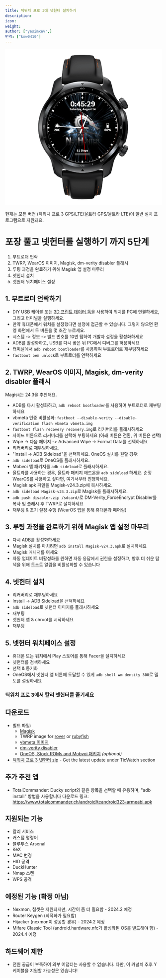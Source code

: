 ```yaml
---
title: 틱워치 프로 3에 넷헌터 설치하기
description:
icon:
weight:
author: ["yesimxev",]
번역: ["kmw0410"]
---
```


![](NetHunter-TicWatchPro3.png)

현재는 모든 버전 (틱워치 프로 3 GPS/LTE/울트라 GPS/울트라 LTE)이 일반 설치 프로그램으로 지원돼요.

# 포장 풀고 넷헌터를 실행하기 까지 5단계

1. 부트로더 언락
2. TWRP, WearOS 이미지, Magisk, dm-verity disabler 플래시
3. 루팅 과정을 완료하기 위해 Magisk 앱 설정 마무리
4. 넷헌터 설치
5. 넷헌터 워치페이스 설정

## 1. 부트로더 언락하기

- DIY USB 케이블 또는 [3D 프린트 데이터 독](https://social.thangs.com/m/59021)을 사용하여 워치를 PC에 연결하세요, 그리고 터미널을 실행하세요.
- 만약 휴대폰에서 워치를 설정했다면 설정에 접근할 수 있습니다. 그렇지 않으면 환영 화면에서 두 버튼을 몇 초간 누르세요.
- 시스템 -> 정보 -> 빌드 번호를 10번 탭하여 개발자 설정을 활성화하세요
- ADB를 활성화하고, USB를 다시 꽂은 뒤 PC에서 디버그를 허용하세요
- 터미널에서 `adb reboot bootloader`를 사용하여 부트로더로 재부팅하세요
- `fastboot oem unlock`로 부트로더를 언락하세요

## 2. TWRP, WearOS 이미지, Magisk, dm-verity disabler 플래시

Magisk는 24.3을 추천해요.

- ADB를 다시 활성화하고, `adb reboot bootloader`를 사용하여 부트로더로 재부팅하세요
- vbmeta 인증 비활성화: `fastboot --disable-verity --disable-verification flash vbmeta vbmeta.img`
- `fastboot flash recovery recovery.img`로 리커버리를 플래시하세요
- 사이드 버튼으로 리커버리를 선택해 부팅하세요 (아래 버튼은 전환, 위 버튼은 선택)
- Wipe -> 다음 페이지 -> Advanced Wipe -> Format Data를 선택하세요
- 리커버리로 재부팅하세요.
- "Install -> ADB Sideload"을 선택하세요.
OneOS 설치를 원할 경우:
- `adb sideload`로 OneOS를 플래시하세요.
- Mobvoi 앱 패키지를 `adb sideload`로 플래시하세요.
- 울트라를 사용하는 경우, 울트라 패키지 애드온을 `adb sideload` 하세요.
순정 WearOS를 사용하고 싶다면, 여기서부터 진행하세요. 
- Magisk apk 파일을 Magisk-v24.3.zip에 복사하세요.
- `adb sideload Magisk-v24.3.zip`로 Magisk를 플래시하세요.
- `adb push disabler.zip /sdcard/`로 DM-Verity_ForceEncrypt Disabler를 복사 및 플래시 후 TWRP로 설치하세요
- 재부팅 & 초기 설정 수행 (WearOS 앱을 통해 휴대폰과 페어링)

## 3. 루팅 과정을 완료하기 위해 Magisk 앱 설정 마무리

- 다시 ADB를 활성화하세요
- Magisk 설치를 마치려면 `adb install Magisk-v24.3.apk`로 설치하세요
- Magisk 매니저를 여세요
- 자동 업데이트 비활성화를 원하면 자동 응답에서 권한을 설정하고, 향후 더 쉬운 탐색을 위해 토스트 알림을 비활성화할 수 있습니다

## 4. 넷헌터 설치

- 리커버리로 재부팅하세요
- Install -> ADB Sideload을 선택하세요
- `adb sideload`로 넷헌터 이미지를 플래시하세요
- 재부팅
- 넷헌터 앱 & chroot를 시작하세요
- 재부팅

## 5. 넷헌터 워치페이스 설정

- 휴대폰 또는 워치에서 Play 스토어를 통해 Facer을 설치하세요
- 넷헌터를 검색하세요
- 선택 & 동기화
- OneOS에서 넷헌터 앱 버튼에 도달할 수 있게 `adb shell wm density 300`로 밀도를 설정하세요

### 틱워치 프로 3에서 칼리 넷헌터를 즐기세요

## 다운로드

- 빌드 파일:
  - [Magisk](https://kali.download/nethunter-images/devices/rubyfish/Magisk-v24.3.apk)
  - TWRP image for [rover](https://kali.download/nethunter-images/devices/rubyfish/rover_recovery.img) or [rubyfish](https://kali.download/nethunter-images/devices/rubyfish/rubyfish_recovery.img)
  - [vbmeta 이미지](https://kali.download/nethunter-images/devices/rubyfish/vbmeta.img)
  - [dm-verity disabler](https://kali.download/nethunter-images/devices/rubyfish/Disable-DM-Verity_ForceEncrypt.zip)
  - [OneOS, Stock ROMs and Mobvoi 패키지](https://kali.download/nethunter-images/devices/rubyfish/) _(optional)_
- [틱워치 프로 3 넷헌터 zip](https://www.kali.org/get-kali/#kali-mobile) - Get the latest update under TicWatch section

## 추가 추천 앱

- TotalCommander: Ducky script와 같은 항목을 선택할 때 유용하며, "adb install" 방법을 사용합니다
다운로드 링크: https://www.totalcommander.ch/android/tcandroid323-armeabi.apk

## 지원되는 기능

- 칼리 서비스
- 커스텀 명령어
- 블루투스 Arsenal
- KeX
- MAC 변경
- HID 공격
- DuckHunter
- Nmap 스캔
- WPS 공격

## 예정된 기능 (확정 아님)

- Nexmon, 칩셋은 지원되지만, 시간이 좀 더 필요함 - 2024.2 예정
- Router Keygen (최적화가 필요함)
- Hijacker (nexmon이 성공할 경우) - 2024.2 예정
- Mifare Classic Tool (android.hardware.nfc가 활성화된 OS를 빌드해야 함) - 2024.4 예정

## 하드웨어 제한

- 전원 공급이 부족하여 외부 어댑터는 사용할 수 없습니다. 다만, 이 커널치 추후 Y 케이블을 지원할 가능성은 있습니다!
